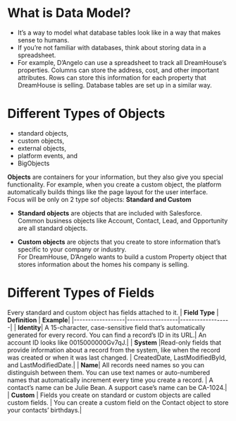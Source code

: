 # What is Data Model?

- It’s a way to model what database tables look like in a way that makes sense to humans. 
- If you’re not familiar with databases, think about storing data in a spreadsheet. 
- For example, D’Angelo can use a spreadsheet to track all DreamHouse’s properties. Columns can store the address, cost, and other important attributes. Rows can store this information for each property that DreamHouse is selling. Database tables are set up in a similar way.

# Different Types of Objects

- standard objects, 
- custom objects, 
- external objects, 
- platform events, and 
- BigObjects

**Objects** are containers for your information, but they also give you special functionality. For example, when you create a custom object, the platform automatically builds things like the page layout for the user interface.<br>
Focus will be only on 2 type sof objects: **Standard and Custom**

- **Standard objects** are objects that are included with Salesforce. <br>
Common business objects like Account, Contact, Lead, and Opportunity are all standard objects.<br>

- **Custom objects** are objects that you create to store information that’s specific to your company or industry. <br>
For DreamHouse, D’Angelo wants to build a custom Property object that stores information about the homes his company is selling.

# Different Types of Fields

Every standard and custom object has fields attached to it. 
| **Field Type** | **Definition** | **Example**|
|------------------|------------------|------------------|
| **Identity**| A 15-character, case-sensitive field that’s automatically generated for every record. You can find a record’s ID in its URL.| An account ID looks like 0015000000Gv7qJ.|
| **System** |Read-only fields that provide information about a record from the system, like when the record was created or when it was last changed. |  CreatedDate, LastModifiedById, and LastModifiedDate.|
| **Name**| All records need names so you can distinguish between them. You can use text names or auto-numbered names that automatically increment every time you create a record. | A contact’s name can be Julie Bean. A support case’s name can be CA-1024.|
| **Custom**   | Fields you create on standard or custom objects are called custom fields.  | You can create a custom field on the Contact object to store your contacts’ birthdays.|